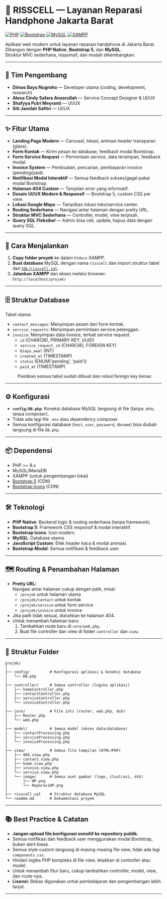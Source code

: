 # 📱 RISSCELL — Layanan Reparasi Handphone Jakarta Barat

[![PHP](https://img.shields.io/badge/PHP-8%2B-blue?logo=php)](https://www.php.net/releases/8.0/en.php)
[![Bootstrap](https://img.shields.io/badge/Bootstrap-5-blueviolet?logo=bootstrap)](https://getbootstrap.com/)
[![MySQL](https://img.shields.io/badge/MySQL-Database-orange?logo=mysql)](https://www.mysql.com/)
[![XAMPP](https://img.shields.io/badge/XAMPP-Server-orange?logo=apache)](https://www.apachefriends.org/)

Aplikasi web modern untuk layanan reparasi handphone di Jakarta Barat.  
Dibangun dengan **PHP Native**, **Bootstrap 5**, dan **MySQL**.  
Struktur MVC sederhana, responsif, dan mudah dikembangkan.

---

## 👥 Tim Pengembang

- **Dimas Bayu Nugroho** — Developer utama (coding, development, research)
- **Alexa Cindy Safara Anasrullah** — Service Concept Designer & UI/UX
- **Shafyya Putri Meyranti** — UI/UX
- **Siti Jamilah Safitri** — UI/UX

---

## ✨ Fitur Utama

- **Landing Page Modern** — Carousel, lokasi, animasi header transparan (glass).
- **Form Kontak** — Kirim pesan ke database, feedback modal Bootstrap.
- **Form Service Request** — Permintaan service, data tersimpan, feedback modal.
- **Invoice System** — Pembuatan, pencarian, pembayaran invoice (pending/paid).
- **Notifikasi Modal Interaktif** — Semua feedback sukses/gagal pakai modal Bootstrap.
- **Halaman 404 Custom** — Tampilan error yang informatif.
- **Desain UI/UX Modern & Responsif** — Bootstrap 5, custom CSS per view.
- **Lokasi Google Maps** — Tampilkan lokasi toko/service center.
- **Routing Sederhana** — Navigasi antar halaman dengan pretty URL.
- **Struktur MVC Sederhana** — Controller, model, view terpisah.
- **Query SQL Fleksibel** — Admin bisa cek, update, hapus data dengan query SQL.

---

## 🚀 Cara Menjalankan

1. **Copy folder proyek** ke dalam `htdocs` XAMPP.
2. **Buat database** MySQL dengan nama `risscell` dan import struktur tabel dari [`SQL/risscell.sql`](SQL/risscell.sql).
3. **Jalankan XAMPP** dan akses melalui browser:  
   `http://localhost/projek/`

---

## 🗄️ Struktur Database

Tabel utama:

- `contact_messages`: Menyimpan pesan dari form kontak.
- `service_requests`: Menyimpan permintaan service pelanggan.
- `invoice`: Menyimpan data invoice, terkait service request.
  - `id` (CHAR(36), PRIMARY KEY, UUID)
  - `service_request_id` (CHAR(36), FOREIGN KEY)
  - `biaya_awal` (INT)
  - `created_at` (TIMESTAMP)
  - `status` (ENUM('pending', 'paid'))
  - `paid_at` (TIMESTAMP)

> **Pastikan semua tabel sudah dibuat dan relasi foreign key benar.**

---

## ⚙️ Konfigurasi

- **`config/DB.php`**: Koneksi database MySQL langsung di file (tanpa .env, tanpa composer).
- Tidak ada lagi file `.env` atau dependency composer.
- Semua konfigurasi database (`host`, `user`, `password`, `dbname`) bisa diubah langsung di file `DB.php`.

---

## 📦 Dependensi

- PHP >= 8.x
- MySQL/MariaDB
- XAMPP (untuk pengembangan lokal)
- [Bootstrap 5](https://getbootstrap.com/) (CDN)
- [Bootstrap Icons](https://icons.getbootstrap.com/) (CDN)

---

## 🛠️ Teknologi

- **PHP Native**: Backend logic & routing sederhana (tanpa framework).
- **Bootstrap 5**: Framework CSS responsif & modal interaktif.
- **Bootstrap Icons**: Icon modern.
- **MySQL**: Database utama.
- **JavaScript Custom**: Efek header kaca & modal animasi.
- **Bootstrap Modal**: Semua notifikasi & feedback user.

---

## 🗺️ Routing & Penambahan Halaman

- **Pretty URL:**  
  Navigasi antar halaman cukup dengan path, misal:
  - `/projek` untuk halaman utama
  - `/projek/contact` untuk kontak
  - `/projek/service` untuk form service
  - `/projek/invoice` untuk invoice
- Jika path tidak sesuai, diarahkan ke halaman 404.
- Untuk menambah halaman baru:
  1. Tambahkan route baru di `core/web.php`.
  2. Buat file controller dan view di folder `controller` dan `view`.

---

## 📁 Struktur Folder

```
projek/
│
├── config/         # Konfigurasi aplikasi & koneksi database
│   └── DB.php
│
├── controller/     # Semua controller (logika aplikasi)
│   ├── homeController.php
│   ├── contactController.php
│   ├── serviceController.php
│   └── invoiceController.php
│
├── core/           # File inti (router, web.php, dsb)
│   ├── Router.php
│   └── web.php
│
├── model/          # Semua model (akses data/database)
│   ├── contactProcessing.php
│   ├── serviceProcessing.php
│   └── invoiceProcessing.php
│
├── view/           # Semua file tampilan (HTML+PHP)
│   ├── 404.view.php
│   ├── contact.view.php
│   ├── home.view.php
│   ├── invoice.view.php
│   └── service.view.php
│   └── image/      # Semua aset gambar (logo, ilustrasi, dsb)
│       ├── HP.png
│       └── ReparasiHP.png
│
├── risscell.sql    # Struktur database MySQL
└── readme.md       # Dokumentasi proyek
```

---

## 📚 Best Practice & Catatan

- **Jangan upload file konfigurasi sensitif ke repository publik.**
- Semua notifikasi dan feedback user menggunakan modal Bootstrap, bukan alert biasa.
- Semua style custom langsung di masing-masing file view, tidak ada lagi `components.css`.
- Hindari logika PHP kompleks di file view; letakkan di controller atau model.
- Untuk menambah fitur baru, cukup tambahkan controller, model, view, dan route-nya.
- **Lisensi:** Bebas digunakan untuk pembelajaran dan pengembangan lebih lanjut.

---